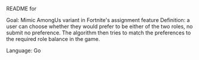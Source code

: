 README for 

Goal: Mimic AmongUs variant in Fortnite's assignment feature
Definition: a user can choose whether they would prefer
	to be either of the two roles, no submit no preference.
	The algorithm then tries to match the preferences to the
	required role balance in the game.

Language: Go


